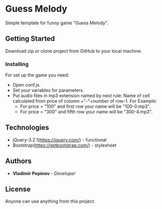 # Guess Melody

Simple template for funny game "Guess Melody". 

## Getting Started

Download zip or clone project from GitHub to your local machine.

### Installing

For set up the game you need:
* Open conf.js. 
* Set your variables for parameters.
* Put audio files in mp3 extension named by next rule: Name of cell calculated from price of column +"-"+number of row-1. For Example:
  * For price = "100" and first row your name will be "100-0.mp3".
  * For price = "300" and fifth row your name will be "300-4.mp3".

## Technologies

* jQuery-3.2.1(https://jquery.com/) - functional
* Bootstrap(https://getbootstrap.com/) - stylesheet

## Authors

* **Vladimir Popinov** - *Developer*

## License

Anyone can use anything from this project.

